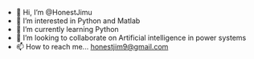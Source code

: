 - 👋 Hi, I’m @HonestJimu
- 👀 I’m interested in Python and Matlab
- 🌱 I’m currently learning Python
- 💞️ I’m looking to collaborate on Artificial intelligence in power systems
- 📫 How to reach me... honestjim9@gmail.com

<!---
HonestJimu/HonestJimu is a ✨ special ✨ repository because its `README.md` (this file) appears on your GitHub profile.
You can click the Preview link to take a look at your changes.
--->

